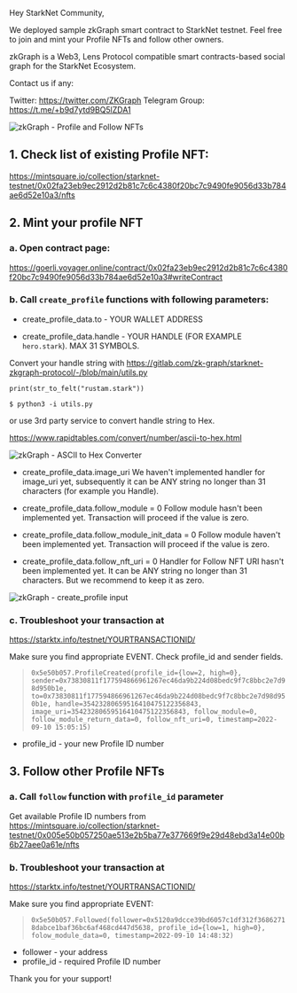 Hey StarkNet Community,

We deployed sample zkGraph smart contract to StarkNet testnet. Feel free to join and mint your Profile NFTs and follow other owners.

zkGraph is a Web3, Lens Protocol compatible smart contracts-based social graph for the StarkNet Ecosystem.

Contact us if any:

Twitter: https://twitter.com/ZKGraph
Telegram Group: https://t.me/+b9d7ytd9BQ5lZDA1

![zkGraph - Profile and Follow NFTs](https://gitlab.com/zk-graph/starknet-zkgraph-protocol/-/raw/main/assets/zkGraph_-_NFTs.png)

## 1. Check list of existing Profile NFT: 

https://mintsquare.io/collection/starknet-testnet/0x02fa23eb9ec2912d2b81c7c6c4380f20bc7c9490fe9056d33b784ae6d52e10a3/nfts

## 2. Mint your profile NFT

### a. Open contract page:
https://goerli.voyager.online/contract/0x02fa23eb9ec2912d2b81c7c6c4380f20bc7c9490fe9056d33b784ae6d52e10a3#writeContract

### b. Call `create_profile` functions with following parameters:

- create_profile_data.to - YOUR WALLET ADDRESS

- create_profile_data.handle - YOUR HANDLE (FOR EXAMPLE `hero.stark`). MAX 31 SYMBOLS.

Convert your handle string with https://gitlab.com/zk-graph/starknet-zkgraph-protocol/-/blob/main/utils.py 

```
print(str_to_felt("rustam.stark"))

$ python3 -i utils.py
```

or use 3rd party service to convert handle string to Hex.

https://www.rapidtables.com/convert/number/ascii-to-hex.html

![zkGraph - ASCII to Hex Converter](https://gitlab.com/zk-graph/starknet-zkgraph-protocol/-/raw/main/assets/ASCII_to_Hex_converter.png)

- create_profile_data.image_uri
We haven't implemented handler for image_uri yet, subsequently it can be ANY string no longer than 31 characters (for example you Handle). 

- create_profile_data.follow_module = 0 
Follow module hasn't been implemented yet. Transaction will proceed if the value is zero.
​
- create_profile_data.follow_module_init_data = 0
Follow module haven't been implemented yet. Transaction will proceed if the value is zero.
​
- create_profile_data.follow_nft_uri = 0
Handler for Follow NFT URI hasn't been implemented yet. It can be ANY string no longer than 31 characters. But we recommend to keep it as zero.

![zkGraph - create_profile input](https://gitlab.com/zk-graph/starknet-zkgraph-protocol/-/raw/main/assets/create_profile_input.png)

### c. Troubleshoot your transaction at
https://starktx.info/testnet/YOURTRANSACTIONID/

Make sure you find appropriate EVENT. Check profile_id and sender fields.
> ```0x5e50b057.ProfileCreated(profile_id={low=2, high=0}, sender=0x73830811f177594866961267ec46da9b224d08bedc9f7c8bbc2e7d98d950b1e, to=0x73830811f177594866961267ec46da9b224d08bedc9f7c8bbc2e7d98d950b1e, handle=35423280659516410475122356843, image_uri=35423280659516410475122356843, follow_module=0, follow_module_return_data=0, follow_nft_uri=0, timestamp=2022-09-10 15:05:15)```

- profile_id - your new Profile ID number

## 3. Follow other Profile NFTs

### a. Call `follow` function with `profile_id` parameter

Get available Profile ID numbers from https://mintsquare.io/collection/starknet-testnet/0x005e50b057250ae513e2b5ba77e377669f9e29d48ebd3a14e00b6b27aee0a61e/nfts

### b. Troubleshoot your transaction at
https://starktx.info/testnet/YOURTRANSACTIONID/

Make sure you find appropriate EVENT:
> ``` 0x5e50b057.Followed(follower=0x5120a9dcce39bd6057c1df312f36862718dabce1baf36bc6af468cd447d5638, profile_id={low=1, high=0}, folow_module_data=0, timestamp=2022-09-10 14:48:32) ```
- follower - your address
- profile_id - required Profile ID number
 
Thank you for your support!
